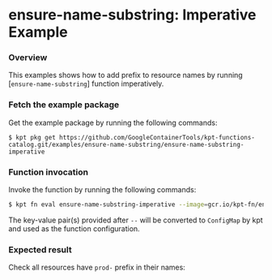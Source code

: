 # ensure-name-substring: Imperative Example

### Overview

This examples shows how to add prefix to resource names by
running [`ensure-name-substring`] function imperatively.

### Fetch the example package

Get the example package by running the following commands:

```shell
$ kpt pkg get https://github.com/GoogleContainerTools/kpt-functions-catalog.git/examples/ensure-name-substring/ensure-name-substring-imperative
```

### Function invocation

Invoke the function by running the following commands:

```sh
$ kpt fn eval ensure-name-substring-imperative --image=gcr.io/kpt-fn/ensure-name-substring:unstable -- prepend=prod
```

The key-value pair(s) provided after `--` will be converted to `ConfigMap` by
kpt and used as the function configuration.

### Expected result

Check all resources have `prod-` prefix in their names:

[ensure-name-substring]: https://catalog.kpt.dev/ensure-name-substring/v0.1/
